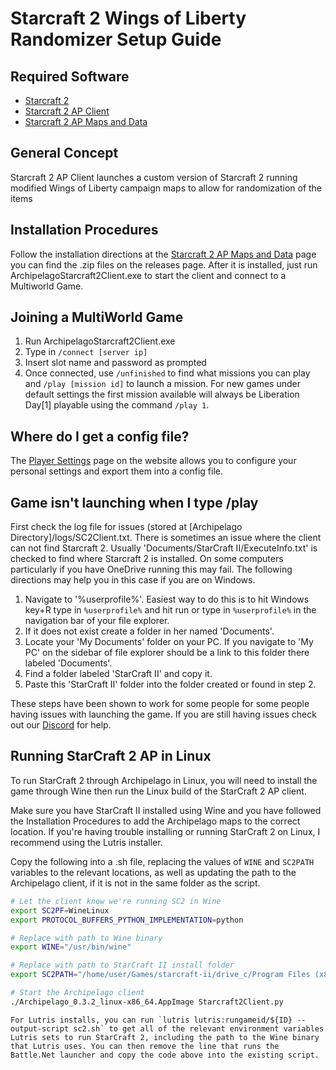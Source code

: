 # Starcraft 2 Wings of Liberty Randomizer Setup Guide

## Required Software

- [Starcraft 2](https://starcraft2.com/en-us/)
- [Starcraft 2 AP Client](https://github.com/ArchipelagoMW/Archipelago)
- [Starcraft 2 AP Maps and Data](https://github.com/TheCondor07/Starcraft2ArchipelagoData)

## General Concept

Starcraft 2 AP Client launches a custom version of Starcraft 2 running modified Wings of Liberty campaign maps
 to allow for randomization of the items

## Installation Procedures

Follow the installation directions at the
[Starcraft 2 AP Maps and Data](https://github.com/TheCondor07/Starcraft2ArchipelagoData) page you can find the .zip
files on the releases page. After it is installed, just run ArchipelagoStarcraft2Client.exe to start the client and connect
to a Multiworld Game.

## Joining a MultiWorld Game

1. Run ArchipelagoStarcraft2Client.exe
2. Type in `/connect [server ip]`
3. Insert slot name and password as prompted
4. Once connected, use `/unfinished` to find what missions you can play and `/play [mission id]` to launch a mission. For
new games under default settings the first mission available will always be Liberation Day[1] playable using the command
`/play 1`.

## Where do I get a config file?

The [Player Settings](/games/Starcraft%202%20Wings%20of%20Liberty/player-settings) page on the website allows you to
configure your personal settings and export them into a config file.

## Game isn't launching when I type /play

First check the log file for issues (stored at [Archipelago Directory]/logs/SC2Client.txt. There is sometimes an issue
where the client can not find Starcraft 2.  Usually 'Documents/StarCraft II/ExecuteInfo.txt' is checked to find where
Starcraft 2 is installed. On some computers particularly if you have OneDrive running this may  fail.  The following
directions may help you in this case if you are on Windows.

1. Navigate to '%userprofile%'.  Easiest way to do this is to hit Windows key+R type in `%userprofile%` and hit run or
type in `%userprofile%` in the navigation bar of your file explorer.
2. If it does not exist create a folder in her named 'Documents'.
3. Locate your 'My Documents' folder on your PC.  If you navigate to 'My PC' on the sidebar of file explorer should be a
link to this folder there labeled 'Documents'.
4. Find a folder labeled 'StarCraft II' and copy it.
5. Paste this 'StarCraft II' folder into the folder created or found in step 2.

These steps have been shown to work for some people for some people having issues with launching the game.  If you are
still having issues check out our [Discord](https://discord.com/invite/8Z65BR2) for help.

## Running StarCraft 2 AP in Linux

To run StarCraft 2 through Archipelago in Linux, you will need to install the game through Wine then run the Linux build of the StarCraft 2 AP client.

Make sure you have StarCraft II installed using Wine and you have followed the Installation Procedures to add the Archipelago maps to the correct location. If you're having trouble installing or running StarCraft 2 on Linux, I recommend using the Lutris installer.

Copy the following into a .sh file, replacing the values of `WINE` and `SC2PATH` variables to the relevant locations, as well as updating the path to the Archipelago client, if it is not in the same folder as the script.

```sh
# Let the client know we're running SC2 in Wine
export SC2PF=WineLinux
export PROTOCOL_BUFFERS_PYTHON_IMPLEMENTATION=python

# Replace with path to Wine binary
export WINE="/usr/bin/wine"

# Replace with path to StarCraft II install folder
export SC2PATH="/home/user/Games/starcraft-ii/drive_c/Program Files (x86)/StarCraft II/"

# Start the Archipelago client
./Archipelago_0.3.2_linux-x86_64.AppImage Starcraft2Client.py
```

    For Lutris installs, you can run `lutris lutris:rungameid/${ID} --output-script sc2.sh` to get all of the relevant environment variables Lutris sets to run StarCraft 2, including the path to the Wine binary that Lutris uses. You can then remove the line that runs the Battle.Net launcher and copy the code above into the existing script.
